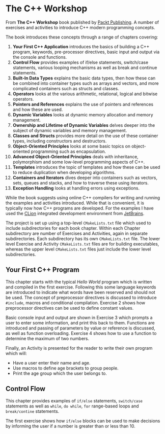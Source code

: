 # The C++ Workshop

From **The C++ Workshop** book published by [Packt Publishing](https://www.packtpub.com). A number of exercises and
activities to introduce C++ modern programming concepts.

The book introduces these concepts through a range of chapters covering:

1. **Your First C++ Application** introduces the basics of building a C++ program, keywords, pre-processor directives,
   basic input and output via the console and functions.
2. **Control Flow** provides examples of if/else statements, switch/case statements, various looping mechanisms as well
   as break and continue statements.
3. **Built-In Data Types** explains the basic data types, then how these can be combined into container types such as
   arrays and vectors, and more complicated containers such as structs and classes.
4. **Operators** looks at the various arithmetic, relational, logical and bitwise operators.
5. **Pointers and References** explains the use of pointers and references and how these are used.
6. **Dynamic Variables** looks at dynamic memory allocation and memory management.
7. **Ownership and Lifetime of Dynamic Variables** delves deeper into the subject of dynamic variables and memory
   management.
8. **Classes and Structs** provides more detail on the use of these container types, including constructors and
   destructors.
9. **Object-Oriented Principles** looks at some basic topics on object-oriented programming such as encapsulation.
10. **Advanced Object-Oriented Principles** deals with inheritance, polymorphism and some low-level programming aspects
    of C++.
11. **Templates** introduces the topic of templates and how these can be used to reduce duplication when developing
    algorithms.
12. **Containers and Iterators** dives deeper into containers such as vectors, sets, queues and stacks, and how to
    traverse these using iterators.
13. **Exception Handling** looks at handling errors using exceptions.

While the book suggests using online C++ compilers for writing and running the examples and activities introduced. While
that is convenient, it is typically now how C++ programs are developed. For the examples I have used the
[CLion](https://www.jetbrains.com/clion/) integrated development environment from
[JetBrains](https://www.jetbrains.com).

The project is set up using a top-level `CMakeLists.txt` file which used to include subdirectories for each book chapter.
Within each Chapter subdirectory are number of Exercises and Activities, again in separate subdirectories. Each
subdirectory has its own `CMakeLists.txt` file. The lower level Exercise and Activity `CMakeLists.txt` files are for
building executables, whereas the upper level `CMakeLists.txt` files just include the lower level subdirectories.

## Your First C++ Program

This chapter starts with the typical _Hello World_ program which is written and compiled in the first exercise. Following
this some language keywords are introduced to indicate what words have been reserved and should not be used. The concept
of preprocessor directives is discussed to introduce `#include`, macros and conditional compilation. Exercise 2 shows
how preprocessor directives can be used to define constant values.

Basic console input and output are shown in Exercise 3 which prompts a user to enter some information, and print this
back to them. Functions are introduced and passing of parameters by value or reference is discussed, as well as function
overloading. Exercise 4 shows how to use a function to determine the maximum of two numbers.

Finally, an Activity is presented for the reader to write their own program which will:

* Have a user enter their name and age.
* Use macros to define age brackets to group people.
* Print the age group which the user belongs to.

## Control Flow

This chapter provides examples of `if/else` statements, `switch/case` statements as well as `while`, `do while`, `for`
range-based loops and `break/contine` statements.

The first exercise shows how `if/else` blocks can be used to make decisions by informing the user if a number is greater
than or less than 10.
